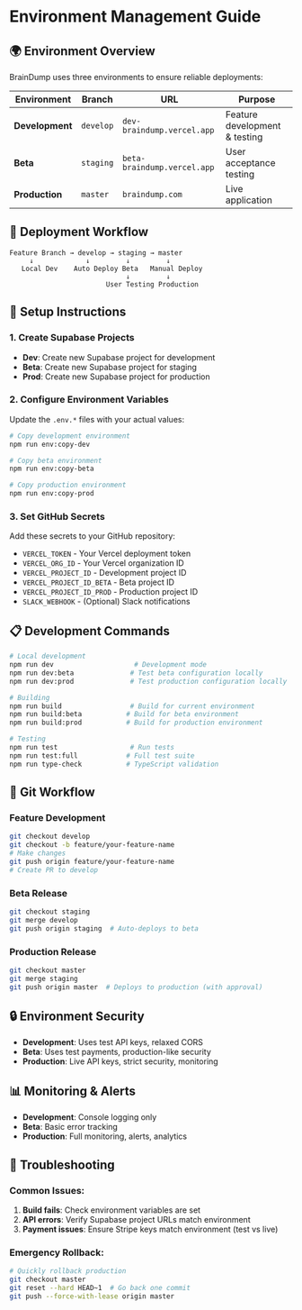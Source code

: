 # Environment Management Guide

## 🌍 **Environment Overview**

BrainDump uses three environments to ensure reliable deployments:

| Environment | Branch | URL | Purpose |
|-------------|--------|-----|---------|
| **Development** | `develop` | `dev-braindump.vercel.app` | Feature development & testing |
| **Beta** | `staging` | `beta-braindump.vercel.app` | User acceptance testing |
| **Production** | `master` | `braindump.com` | Live application |

## 🚀 **Deployment Workflow**

```
Feature Branch → develop → staging → master
     ↓             ↓         ↓         ↓
   Local Dev    Auto Deploy Beta   Manual Deploy
                             ↓         ↓
                        User Testing Production
```

## 🔧 **Setup Instructions**

### 1. **Create Supabase Projects**
- **Dev**: Create new Supabase project for development
- **Beta**: Create new Supabase project for staging  
- **Prod**: Create new Supabase project for production

### 2. **Configure Environment Variables**
Update the `.env.*` files with your actual values:

```bash
# Copy development environment
npm run env:copy-dev

# Copy beta environment  
npm run env:copy-beta

# Copy production environment
npm run env:copy-prod
```

### 3. **Set GitHub Secrets**
Add these secrets to your GitHub repository:

- `VERCEL_TOKEN` - Your Vercel deployment token
- `VERCEL_ORG_ID` - Your Vercel organization ID
- `VERCEL_PROJECT_ID` - Development project ID
- `VERCEL_PROJECT_ID_BETA` - Beta project ID  
- `VERCEL_PROJECT_ID_PROD` - Production project ID
- `SLACK_WEBHOOK` - (Optional) Slack notifications

## 📋 **Development Commands**

```bash
# Local development
npm run dev                    # Development mode
npm run dev:beta              # Test beta configuration locally
npm run dev:prod              # Test production configuration locally

# Building
npm run build                 # Build for current environment
npm run build:beta           # Build for beta environment
npm run build:prod           # Build for production environment

# Testing
npm run test                  # Run tests
npm run test:full            # Full test suite
npm run type-check           # TypeScript validation
```

## 🔄 **Git Workflow**

### **Feature Development**
```bash
git checkout develop
git checkout -b feature/your-feature-name
# Make changes
git push origin feature/your-feature-name
# Create PR to develop
```

### **Beta Release**
```bash
git checkout staging
git merge develop
git push origin staging  # Auto-deploys to beta
```

### **Production Release** 
```bash
git checkout master
git merge staging
git push origin master  # Deploys to production (with approval)
```

## 🔒 **Environment Security**

- **Development**: Uses test API keys, relaxed CORS
- **Beta**: Uses test payments, production-like security
- **Production**: Live API keys, strict security, monitoring

## 📊 **Monitoring & Alerts**

- **Development**: Console logging only
- **Beta**: Basic error tracking 
- **Production**: Full monitoring, alerts, analytics

## 🛟 **Troubleshooting**

### Common Issues:
1. **Build fails**: Check environment variables are set
2. **API errors**: Verify Supabase project URLs match environment
3. **Payment issues**: Ensure Stripe keys match environment (test vs live)

### Emergency Rollback:
```bash
# Quickly rollback production
git checkout master
git reset --hard HEAD~1  # Go back one commit
git push --force-with-lease origin master
```
